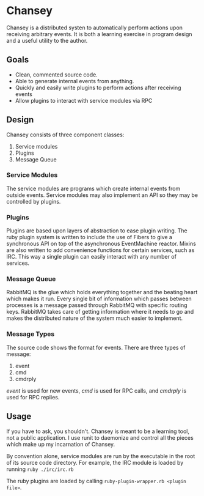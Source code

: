 Chansey
=======

Chansey is a distributed systen to automatically perform actions upon receiving arbitrary events. It is both a learning exercise in program design and a useful utility to the author.

Goals
-----

* Clean, commented source code.
* Able to generate internal events from anything.
* Quickly and easily write plugins to perform actions after receiving events
* Allow plugins to interact with service modules via RPC

Design
------

Chansey consists of three component classes:

  1. Service modules
  2. Plugins
  3. Message Queue
  
### Service Modules

The service modules are programs which create internal events from outside events. Service modules may also implement an API so they may be controlled by plugins.

### Plugins

Plugins are based upon layers of abstraction to ease plugin writing. The ruby plugin system is written to include the use of Fibers to give a synchronous API on top of the asynchronous EventMachine reactor. Mixins are also written to add convenience functions for certain services, such as IRC. This way a single plugin can easily interact with any number of services.

### Message Queue

RabbitMQ is the glue which holds everything together and the beating heart which makes it run. Every single bit of information which passes between processes is a message passed through RabbitMQ with specific routing keys. RabbitMQ takes care of getting information where it needs to go and makes the distributed nature of the system much easier to implement.

### Message Types

The source code shows the format for events. There are three types of message:

1. event
2. cmd
3. cmdrply

*event* is used for new events, *cmd* is used for RPC calls, and *cmdrply* is used for RPC replies.

Usage
--------

If you have to ask, you shouldn't. Chansey is meant to be a learning tool, not a public application. I use runit to daemonize and control all the pieces which make up my incarnation of Chansey.

By convention alone, service modules are run by the executable in the root of its source code directory. For example, the IRC module is loaded by running `ruby ./irc/irc.rb`

The ruby plugins are loaded by calling `ruby-plugin-wrapper.rb <plugin file>`.
